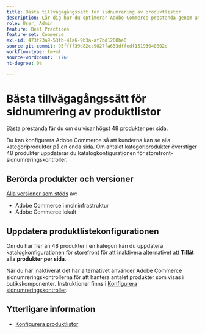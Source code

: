 ```yaml
---
title: Bästa tillvägagångssätt för sidnumrering av produktlistor
description: Lär dig hur du optimerar Adobe Commerce prestanda genom att hantera antalet produkter som visas på varje sida i storefront-katalogen.
role: User, Admin
feature: Best Practices
feature-set: Commerce
exl-id: 473f23a9-53fb-41a6-9b3a-af7bd1208be0
source-git-commit: 95ffff39d82cc9027fa633dffedf15193040802d
workflow-type: tm+mt
source-wordcount: '176'
ht-degree: 0%

---
```


# Bästa tillvägagångssätt för sidnumrering av produktlistor

Bästa prestanda får du om du visar högst 48 produkter per sida.

Du kan konfigurera Adobe Commerce så att kunderna kan se alla kategoriprodukter på en enda sida. Om antalet kategoriprodukter överstiger 48 produkter uppdaterar du katalogkonfigurationen för storefront-sidnumreringskontroller.

## Berörda produkter och versioner

[Alla versioner som stöds](../../../release/versions.md) av:

- Adobe Commerce i molninfrastruktur
- Adobe Commerce lokalt

## Uppdatera produktlistekonfigurationen

Om du har fler än 48 produkter i en kategori kan du uppdatera katalogkonfigurationen för storefront för att inaktivera alternativet att **Tillåt alla produkter per sida**.

När du har inaktiverat det här alternativet använder Adobe Commerce sidnumreringskontrollerna för att hantera antalet produkter som visas i butikskomponenter. Instruktioner finns i [Konfigurera sidnumreringskontroller](https://experienceleague.adobe.com/docs/commerce-admin/catalog/catalog/navigation/navigation-product-listings.html#configure-the-pagination-controls).

## Ytterligare information

- [Konfigurera produktlistor](https://experienceleague.adobe.com/docs/commerce-admin/catalog/catalog/navigation/navigation-product-listings.html)
